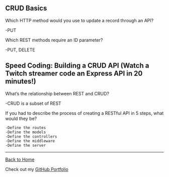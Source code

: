 ## CRUD Basics

Which HTTP method would you use to update a record through an API?

  -PUT

Which REST methods require an ID parameter?
    
  -PUT, DELETE

## Speed Coding: Building a CRUD API (Watch a Twitch streamer code an Express API in 20 minutes!)

What’s the relationship between REST and CRUD?
    
  -CRUD is a subset of REST

If you had to describe the process of creating a RESTful API in 5 steps, what would they be?

    -Define the routes
    -Define the models
    -Define the controllers
    -Define the middleware
    -Define the server

---

[Back to Home](README.md)

Check out my [GitHub Portfolio](https://github.com/dmenezessousa/)